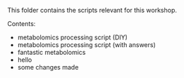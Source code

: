 This folder contains the scripts relevant for this workshop.

Contents:
- metabolomics processing script (DIY)
- metabolomics processing script (with answers)
- fantastic metabolomics
- hello
- some changes made
